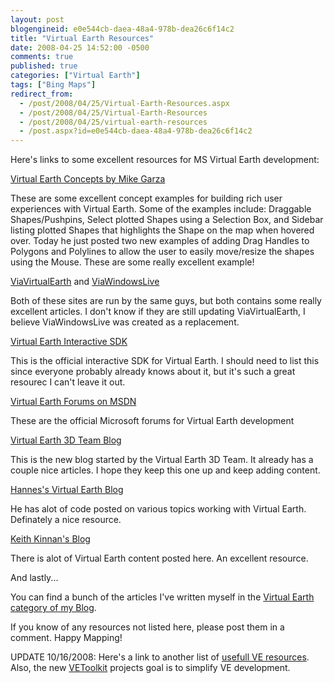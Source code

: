 ```yaml
---
layout: post
blogengineid: e0e544cb-daea-48a4-978b-dea26c6f14c2
title: "Virtual Earth Resources"
date: 2008-04-25 14:52:00 -0500
comments: true
published: true
categories: ["Virtual Earth"]
tags: ["Bing Maps"]
redirect_from: 
  - /post/2008/04/25/Virtual-Earth-Resources.aspx
  - /post/2008/04/25/Virtual-Earth-Resources
  - /post/2008/04/25/virtual-earth-resources
  - /post.aspx?id=e0e544cb-daea-48a4-978b-dea26c6f14c2
---
```

<!-- more -->


Here&#39;s links to some excellent resources for MS Virtual Earth development: 



<a href="http://garzilla.net/vemaps/">Virtual Earth Concepts by Mike Garza</a>

These are some excellent concept examples for building rich user experiences with Virtual Earth. Some of the examples include: Draggable Shapes/Pushpins,  Select plotted Shapes using a Selection Box, and Sidebar listing plotted Shapes that highlights the Shape on the map when hovered over. Today he just posted two new examples of adding Drag Handles to Polygons and Polylines to allow the user to easily move/resize the shapes using the Mouse. These are some really excellent example! 



<a href="http://viavirtualearth.com">ViaVirtualEarth</a> and <a href="http://www.viawindowslive.com/VirtualEarth.aspx">ViaWindowsLive</a>

Both of these sites are run by the same guys, but both contains some really excellent articles. I don&#39;t know if they are still updating ViaVirtualEarth, I believe ViaWindowsLive was created as a replacement. 



<a href="http://dev.live.com/virtualearth/sdk">Virtual Earth Interactive SDK</a>

This is the official interactive SDK for Virtual Earth. I should need to list this since everyone probably already knows about it, but it&#39;s such a great resourec I can&#39;t leave it out. 



<a href="http://forums.msdn.microsoft.com/en-US/vemapcontroldev/threads/">Virtual Earth Forums on MSDN</a>

These are the official Microsoft forums for Virtual Earth development



<a href="http://blogs.msdn.com/VirtualEarth3D/">Virtual Earth 3D Team Blog</a>

This is the new blog started by the Virtual Earth 3D Team. It already has a couple nice articles. I hope they keep this one up and keep adding content.



<a href="http://blogs.msdn.com/VirtualEarth3D/">Hannes&#39;s Virtual Earth Blog</a>

He has alot of code posted on various topics working with Virtual Earth. Definately a nice resource.



<a href="http://blogs.msdn.com/keithkin/default.aspx">Keith Kinnan&#39;s Blog</a>

There is alot of Virtual Earth content posted here. An excellent resource.



And lastly...

You can find a bunch of the articles I&#39;ve written myself in the <a href="/category/Virtual-Earth.aspx">Virtual Earth category of my Blog</a>.



If you know of any resources not listed here, please post them in a comment. Happy Mapping!



UPDATE 10/16/2008: Here&#39;s a link to another list of <a href="http://social.msdn.microsoft.com/Forums/en-US/vemapcontroldev/thread/001db5dc-6fd3-4723-8654-971865ea281e">usefull VE resources</a>. Also, the new <a href="http://codeplex.com/VEToolkit">VEToolkit</a> projects goal is to simplify VE development.

